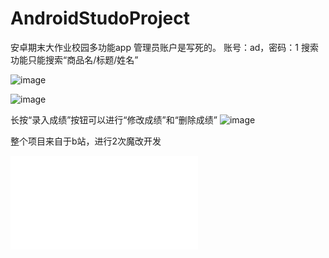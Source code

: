 # AndroidStudoProject
安卓期末大作业校园多功能app
管理员账户是写死的。
账号：ad，密码：1
搜索功能只能搜索“商品名/标题/姓名”

![image](https://github.com/user-attachments/assets/fbfae309-7fc6-4427-89e3-1c346f75b308)

![image](https://github.com/user-attachments/assets/f83dc4c8-fe8b-4fd6-895d-2e7882375be1)

长按“录入成绩”按钮可以进行“修改成绩”和“删除成绩”
![image](https://github.com/user-attachments/assets/c366a13f-6be9-4a5a-a54f-174881668d12)

整个项目来自于b站，进行2次魔改开发
<iframe src="//player.bilibili.com/player.html?isOutside=true&aid=434050372&bvid=BV1sG411N7xV&cid=934122737&p=1" scrolling="no" border="0" frameborder="no" framespacing="0" allowfullscreen="true"></iframe>
